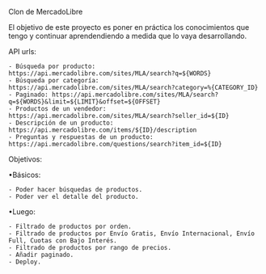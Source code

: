 Clon de MercadoLibre

El objetivo de este proyecto es poner en práctica los conocimientos que tengo y continuar aprendendiendo a medida que lo vaya desarrollando.

API urls:

    - Búsqueda por producto: https://api.mercadolibre.com/sites/MLA/search?q=${WORDS}
    - Búsqueda por categoría: https://api.mercadolibre.com/sites/MLA/search?category=%{CATEGORY_ID}
    - Paginado: https://api.mercadolibre.com/sites/MLA/search?q=${WORDS}&limit=${LIMIT}&offset=${OFFSET}
    - Productos de un vendedor: https://api.mercadolibre.com/sites/MLA/search?seller_id=${ID}
    - Descripción de un producto: https://api.mercadolibre.com/items/${ID}/description
    - Preguntas y respuestas de un producto: https://api.mercadolibre.com/questions/search?item_id=${ID}



Objetivos:

  •Básicos:
  
    - Poder hacer búsquedas de productos.
    - Poder ver el detalle del producto.

  •Luego:
  
    - Filtrado de productos por orden.
    - Filtrado de productos por Envío Gratis, Envío Internacional, Envío Full, Cuotas con Bajo Interés.
    - Filtrado de productos por rango de precios.
    - Añadir paginado.
    - Deploy.
